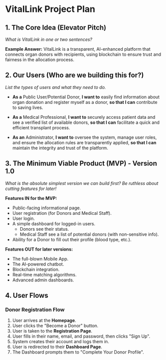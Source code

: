 # VitalLink Project Plan

## 1. The Core Idea (Elevator Pitch)

_What is VitalLink in one or two sentences?_

**Example Answer:** VitalLink is a transparent, AI-enhanced platform that connects organ donors with recipients, using blockchain to ensure trust and fairness in the allocation process.

## 2. Our Users (Who are we building this for?)

_List the types of users and what they need to do._

*   **As a** Public User/Potential Donor,
    **I want to** easily find information about organ donation and register myself as a donor,
    **so that I can** contribute to saving lives.

*   **As a** Medical Professional,
    **I want to** securely access patient data and see a verified list of available donors,
    **so that I can** facilitate a quick and efficient transplant process.

*   **As an** Administrator,
    **I want to** oversee the system, manage user roles, and ensure the allocation rules are transparently applied,
    **so that I can** maintain the integrity and trust of the platform.

## 3. The Minimum Viable Product (MVP) - Version 1.0

_What is the absolute simplest version we can build first? Be ruthless about cutting features for later!_

**Features IN for the MVP:**

*   Public-facing informational page.
*   User registration (for Donors and Medical Staff).
*   User login.
*   A simple dashboard for logged-in users.
    *   Donors see their status.
    *   Medical Staff see a list of potential donors (with non-sensitive info).
*   Ability for a Donor to fill out their profile (blood type, etc.).

**Features OUT for later versions:**

*   The full-blown Mobile App.
*   The AI-powered chatbot.
*   Blockchain integration.
*   Real-time matching algorithms.
*   Advanced admin dashboards.

## 4. User Flows

### Donor Registration Flow

1.  User arrives at the **Homepage**.
2.  User clicks the "Become a Donor" button.
3.  User is taken to the **Registration Page**.
4.  User fills in their name, email, and password, then clicks "Sign Up".
5.  System creates their account and logs them in.
6.  User is redirected to their **Dashboard Page**.
7.  The Dashboard prompts them to "Complete Your Donor Profile".
